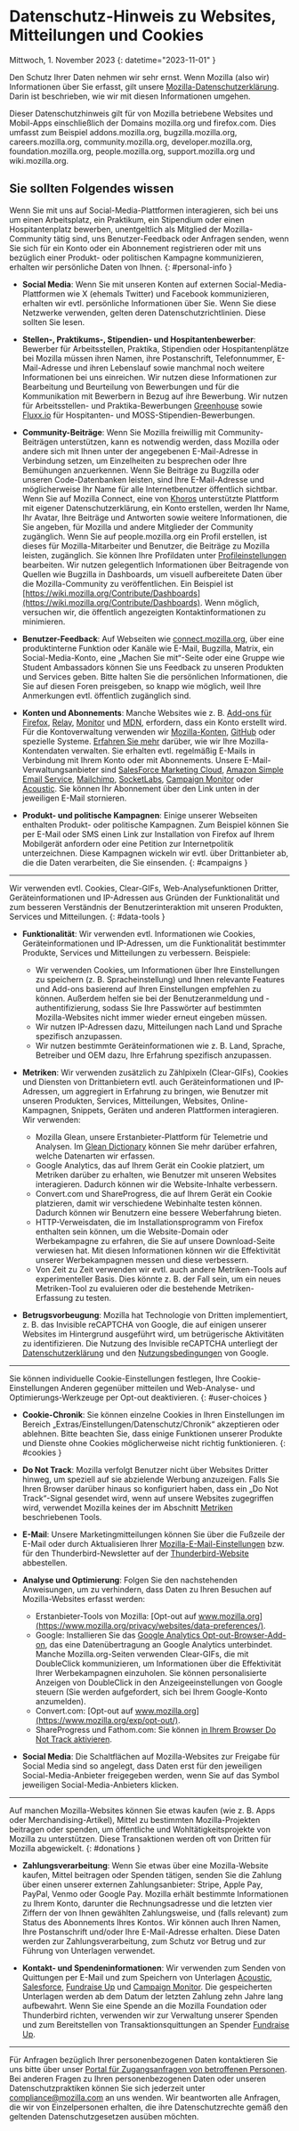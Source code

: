 # Datenschutz-Hinweis zu Websites, Mitteilungen und Cookies

Mittwoch, 1. November 2023
{: datetime="2023-11-01" }

Den Schutz Ihrer Daten nehmen wir sehr ernst. Wenn Mozilla (also wir) Informationen über Sie erfasst, gilt unsere [Mozilla-Datenschutzerklärung](https://www.mozilla.org/privacy/). Darin ist beschrieben, wie wir mit diesen Informationen umgehen.

Dieser Datenschutzhinweis gilt für von Mozilla betriebene Websites und Mobil-Apps einschließlich der Domains mozilla.org und firefox.com. Dies umfasst zum Beispiel addons.mozilla.org, bugzilla.mozilla.org, careers.mozilla.org, community.mozilla.org, developer.mozilla.org, foundation.mozilla.org, people.mozilla.org, support.mozilla.org und wiki.mozilla.org.

## Sie sollten Folgendes wissen

Wenn Sie mit uns auf Social-Media-Plattformen interagieren, sich bei uns um einen Arbeitsplatz, ein Praktikum, ein Stipendium oder einen Hospitantenplatz bewerben, unentgeltlich als Mitglied der Mozilla-Community tätig sind, uns Benutzer-Feedback oder Anfragen senden, wenn Sie sich für ein Konto oder ein Abonnement registrieren oder mit uns bezüglich einer Produkt- oder politischen Kampagne kommunizieren, erhalten wir persönliche Daten von Ihnen. 
{: #personal-info }

* **Social Media**: Wenn Sie mit unseren Konten auf externen Social-Media-Plattformen wie X (ehemals Twitter) und Facebook kommunizieren, erhalten wir evtl. persönliche Informationen über Sie. Wenn Sie diese Netzwerke verwenden, gelten deren Datenschutzrichtlinien. Diese sollten Sie lesen.

* **Stellen-, Praktikums-, Stipendien- und Hospitantenbewerber**: Bewerber für Arbeitsstellen, Praktika, Stipendien oder Hospitantenplätze bei Mozilla müssen ihren Namen, ihre Postanschrift, Telefonnummer, E-Mail-Adresse und ihren Lebenslauf sowie manchmal noch weitere Informationen bei uns einreichen. Wir nutzen diese Informationen zur Bearbeitung und Beurteilung von Bewerbungen und für die Kommunikation mit Bewerbern in Bezug auf ihre Bewerbung. Wir nutzen für Arbeitsstellen- und Praktika-Bewerbungen [Greenhouse](https://www.greenhouse.io/privacy-policy) sowie [Fluxx.io](https://www.fluxx.io/privacy-policy) für Hospitanten- und MOSS-Stipendien-Bewerbungen.

* **Community-Beiträge**: Wenn Sie Mozilla freiwillig mit Community-Beiträgen unterstützen, kann es notwendig werden, dass Mozilla oder andere sich mit Ihnen unter der angegebenen E-Mail-Adresse in Verbindung setzen, um Einzelheiten zu besprechen oder Ihre Bemühungen anzuerkennen. Wenn Sie Beiträge zu Bugzilla oder unseren Code-Datenbanken leisten, sind Ihre E-Mail-Adresse und möglicherweise Ihr Name für alle Internetbenutzer öffentlich sichtbar. Wenn Sie auf Mozilla Connect, eine von [Khoros](https://khoros.com/privacy) unterstützte Plattform mit eigener Datenschutzerklärung, ein Konto erstellen, werden Ihr Name, Ihr Avatar, Ihre Beiträge und Antworten sowie weitere Informationen, die Sie angeben, für Mozilla und andere Mitglieder der Community zugänglich. Wenn Sie auf people.mozilla.org ein Profil erstellen, ist dieses für Mozilla-Mitarbeiter und Benutzer, die Beiträge zu Mozilla leisten, zugänglich. Sie können Ihre Profildaten unter [Profileinstellungen](https://people.mozilla.org/e?section=personal-info) bearbeiten. Wir nutzen gelegentlich Informationen über Beitragende von Quellen wie Bugzilla in Dashboards, um visuell aufbereitete Daten über die Mozilla-Community zu veröffentlichen. Ein Beispiel ist [https://wiki.mozilla.org/Contribute/Dashboards](https://wiki.mozilla.org/Contribute/Dashboards). Wenn möglich, versuchen wir, die öffentlich angezeigten Kontaktinformationen zu minimieren.

* **Benutzer-Feedback**: Auf Webseiten wie [connect.mozilla.org](https://connect.mozilla.org/), über eine produktinterne Funktion oder Kanäle wie E-Mail, Bugzilla, Matrix, ein Social-Media-Konto, eine „Machen Sie mit“-Seite oder eine Gruppe wie Student Ambassadors können Sie uns Feedback zu unseren Produkten und Services geben. Bitte halten Sie die persönlichen Informationen, die Sie auf diesen Foren preisgeben, so knapp wie möglich, weil Ihre Anmerkungen evtl. öffentlich zugänglich sind.

* **Konten und Abonnements**: Manche Websites wie z. B. [Add-ons für Firefox](https://addons.mozilla.org/firefox/), [Relay](https://relay.firefox.com/), [Monitor](https://monitor.firefox.com/) und [MDN](https://developer.mozilla.org/), erfordern, dass ein Konto erstellt wird. Für die Kontoverwaltung verwenden wir [Mozilla-Konten](https://www.mozilla.org/privacy/mozilla-accounts/), [GitHub](https://support.github.com/#our-use-of-cookies-and-tracking) oder spezielle Systeme. [Erfahren Sie mehr](https://support.mozilla.org/kb/managing-account-data) darüber, wie wir Ihre Mozilla-Kontendaten verwalten. Sie erhalten evtl. regelmäßig E-Mails in Verbindung mit Ihrem Konto oder mit Abonnements. Unsere E-Mail-Verwaltungsanbieter sind [SalesForce Marketing Cloud](https://www.salesforce.com/company/privacy/), [Amazon Simple Email Service](https://aws.amazon.com/privacy/), [Mailchimp](https://www.intuit.com/privacy/statement/), [SocketLabs](https://www.socketlabs.com/legal/service-privacy/), [Campaign Monitor](https://meetmarigold.com/privacy-notices) oder [Acoustic](https://acoustic.com/privacy-notice/). Sie können Ihr Abonnement über den Link unten in der jeweiligen E-Mail stornieren. 

* **Produkt- und politische Kampagnen**: Einige unserer Webseiten enthalten Produkt- oder politische Kampagnen. Zum Beispiel können Sie per E-Mail oder SMS einen Link zur Installation von Firefox auf Ihrem Mobilgerät anfordern oder eine Petition zur Internetpolitik unterzeichnen. Diese Kampagnen wickeln wir evtl. über Drittanbieter ab, die die Daten verarbeiten, die Sie einsenden. 
{: #campaigns }

---------------------------------------

Wir verwenden evtl. Cookies, Clear-GIFs, Web-Analysefunktionen Dritter, Geräteinformationen und IP-Adressen aus Gründen der Funktionalität und zum besseren Verständnis der Benutzerinteraktion mit unseren Produkten, Services und Mitteilungen. 
{: #data-tools }

* **Funktionalität**: Wir verwenden evtl. Informationen wie Cookies, Geräteinformationen und IP-Adressen, um die Funktionalität bestimmter Produkte, Services und Mitteilungen zu verbessern. Beispiele:
    * Wir verwenden Cookies, um Informationen über Ihre Einstellungen zu speichern (z. B. Spracheinstellung) und Ihnen relevante Features und Add-ons basierend auf Ihren Einstellungen empfehlen zu können. Außerdem helfen sie bei der Benutzeranmeldung und -authentifizierung, sodass Sie Ihre Passwörter auf bestimmten Mozilla-Websites nicht immer wieder erneut eingeben müssen.
    * Wir nutzen IP-Adressen dazu, Mitteilungen nach Land und Sprache spezifisch anzupassen.
    * Wir nutzen bestimmte Geräteinformationen wie z. B. Land, Sprache, Betreiber und OEM dazu, Ihre Erfahrung spezifisch anzupassen.

* **Metriken**: Wir verwenden zusätzlich zu Zählpixeln (Clear-GIFs), Cookies und Diensten von Drittanbietern evtl. auch Geräteinformationen und IP-Adressen, um aggregiert in Erfahrung zu bringen, wie Benutzer mit unseren Produkten, Services, Mitteilungen, Websites, Online-Kampagnen, Snippets, Geräten und anderen Plattformen interagieren. Wir verwenden:
    * Mozilla Glean, unsere Erstanbieter-Plattform für Telemetrie und Analysen. Im [Glean Dictionary](https://dictionary.telemetry.mozilla.org/apps/bedrock) können Sie mehr darüber erfahren, welche Datenarten wir erfassen.
    * Google Analytics, das auf Ihrem Gerät ein Cookie platziert, um Metriken darüber zu erhalten, wie Benutzer mit unseren Websites interagieren. Dadurch können wir die Website-Inhalte verbessern.
    * Convert.com und ShareProgress, die auf Ihrem Gerät ein Cookie platzieren, damit wir verschiedene Webinhalte testen können. Dadurch können wir Benutzern eine bessere Weberfahrung bieten.
    * HTTP-Verweisdaten, die im Installationsprogramm von Firefox enthalten sein können, um die Website-Domain oder Werbekampagne zu erfahren, die Sie auf unsere Download-Seite verwiesen hat. Mit diesen Informationen können wir die Effektivität unserer Werbekampagnen messen und diese verbessern.
    * Von Zeit zu Zeit verwenden wir evtl. auch andere Metriken-Tools auf experimenteller Basis. Dies könnte z. B. der Fall sein, um ein neues Metriken-Tool zu evaluieren oder die bestehende Metriken-Erfassung zu testen.
 
* **Betrugsvorbeugung**: Mozilla hat Technologie von Dritten implementiert, z. B. das Invisible reCAPTCHA von Google, die auf einigen unserer Websites im Hintergrund ausgeführt wird, um betrügerische Aktivitäten zu identifizieren. Die Nutzung des Invisible reCAPTCHA unterliegt der [Datenschutzerklärung](https://www.google.com/intl/policies/privacy/) und den [Nutzungsbedingungen](https://policies.google.com/terms) von Google.

---------------------------------------

Sie können individuelle Cookie-Einstellungen festlegen, Ihre Cookie-Einstellungen Anderen gegenüber mitteilen und Web-Analyse- und Optimierungs-Werkzeuge per Opt-out deaktivieren. 
{: #user-choices }

* **Cookie-Chronik**: Sie können einzelne Cookies in Ihren Einstellungen im Bereich „Extras/Einstellungen/Datenschutz/Chronik“ akzeptieren oder ablehnen. Bitte beachten Sie, dass einige Funktionen unserer Produkte und Dienste ohne Cookies möglicherweise nicht richtig funktionieren. 
{: #cookies }

* **Do Not Track**: Mozilla verfolgt Benutzer nicht über Websites Dritter hinweg, um speziell auf sie abzielende Werbung anzuzeigen. Falls Sie Ihren Browser darüber hinaus so konfiguriert haben, dass ein „Do Not Track“-Signal gesendet wird, wenn auf unsere Websites zugegriffen wird, verwendet Mozilla keines der im Abschnitt [Metriken](https://www.mozilla.org/privacy/websites/#data-tools) beschriebenen Tools.

* **E-Mail**: Unsere Marketingmitteilungen können Sie über die Fußzeile der E-Mail oder durch Aktualisieren Ihrer [Mozilla-E-Mail-Einstellungen](https://www.mozilla.org/newsletter/recovery/) bzw. für den Thunderbird-Newsletter auf der [Thunderbird-Website](https://www.thunderbird.net/newsletter/) abbestellen.


* **Analyse und Optimierung**: Folgen Sie den nachstehenden Anweisungen, um zu verhindern, dass Daten zu Ihren Besuchen auf Mozilla-Websites erfasst werden:
    * Erstanbieter-Tools von Mozilla: [Opt-out auf www.mozilla.org](https://www.mozilla.org/privacy/websites/data-preferences/).
    * Google: Installieren Sie das [Google Analytics Opt-out-Browser-Add-on](https://tools.google.com/dlpage/gaoptout), das eine Datenübertragung an Google Analytics unterbindet. Manche Mozilla.org-Seiten verwenden Clear-GIFs, die mit DoubleClick kommunizieren, um Informationen über die Effektivität Ihrer Werbekampagnen einzuholen. Sie können personalisierte Anzeigen von DoubleClick in den Anzeigeeinstellungen von Google steuern (Sie werden aufgefordert, sich bei Ihrem Google-Konto anzumelden).
    * Convert.com: [Opt-out auf www.mozilla.org](https://www.mozilla.org/exp/opt-out/).
    * ShareProgress und Fathom.com: Sie können [in Ihrem Browser Do Not Track aktivieren](https://support.mozilla.org/kb/how-do-i-turn-do-not-track-feature).

* **Social Media**: Die Schaltflächen auf Mozilla-Websites zur Freigabe für Social Media sind so angelegt, dass Daten erst für den jeweiligen Social-Media-Anbieter freigegeben werden, wenn Sie auf das Symbol  jeweiligen Social-Media-Anbieters klicken.

---------------------------------------

Auf manchen Mozilla-Websites können Sie etwas kaufen (wie z. B. Apps oder Merchandising-Artikel), Mittel zu bestimmten Mozilla-Projekten beitragen oder spenden, um öffentliche und Wohltätigkeitsprojekte von Mozilla zu unterstützen. Diese Transaktionen werden oft von Dritten für Mozilla abgewickelt.
{: #donations }

* **Zahlungsverarbeitung**: Wenn Sie etwas über eine Mozilla-Website kaufen, Mittel beitragen oder Spenden tätigen, senden Sie die Zahlung über einen unserer externen Zahlungsanbieter: Stripe, Apple Pay, PayPal, Venmo oder Google Pay. Mozilla erhält bestimmte Informationen zu Ihrem Konto, darunter die Rechnungsadresse und die letzten vier Ziffern der von Ihnen gewählten Zahlungsweise, und (falls relevant) zum Status des Abonnements Ihres Kontos. Wir können auch Ihren Namen, Ihre Postanschrift und/oder Ihre E-Mail-Adresse erhalten. Diese Daten werden zur Zahlungsverarbeitung, zum Schutz vor Betrug und zur Führung von Unterlagen verwendet. 

* **Kontakt- und Spendeninformationen**: Wir verwenden zum Senden von Quittungen per E-Mail und zum Speichern von Unterlagen [Acoustic](https://acoustic.com/privacy-notice/), [Salesforce](https://www.salesforce.com/company/privacy/), [Fundraise Up](https://fundraiseup.com/privacy/) und [Campaign Monitor](https://meetmarigold.com/privacy-notices/). Die gespeicherten Unterlagen werden ab dem Datum der letzten Zahlung zehn Jahre lang aufbewahrt. Wenn Sie eine Spende an die Mozilla Foundation oder Thunderbird richten, verwenden wir zur Verwaltung unserer Spenden und zum Bereitstellen von Transaktionsquittungen an Spender [Fundraise Up](https://fundraiseup.com/privacy/).

---------------------------------------

Für Anfragen bezüglich Ihrer personenbezogenen Daten kontaktieren Sie uns bitte über unser [Portal für Zugangsanfragen von betroffenen Personen](https://privacyportal.onetrust.com/webform/1350748f-7139-405c-8188-22740b3b5587/4ba08202-2ede-4934-a89e-f0b0870f95f0). Bei anderen Fragen zu Ihren personenbezogenen Daten oder unseren Datenschutzpraktiken können Sie sich jederzeit unter [compliance@mozilla.com](compliance@mozilla.com) an uns wenden. Wir beantworten alle Anfragen, die wir von Einzelpersonen erhalten, die ihre Datenschutzrechte gemäß den geltenden Datenschutzgesetzen ausüben möchten.
